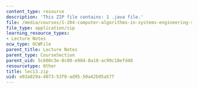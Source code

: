 ```yaml
---
content_type: resource
description: 'This ZIP file contains: 1 .java file.'
file: /media/courses/1-204-computer-algorithms-in-systems-engineering-spring-2010/e03a829a487353f0ad9550a42b95a57f_lec13.zip
file_type: application/zip
learning_resource_types:
- Lecture Notes
ocw_type: OCWFile
parent_title: Lecture Notes
parent_type: CourseSection
parent_uid: 5c600c3e-8c80-e984-8a10-ac99c18efd48
resourcetype: Other
title: lec13.zip
uid: e03a829a-4873-53f0-ad95-50a42b95a57f
---
```

